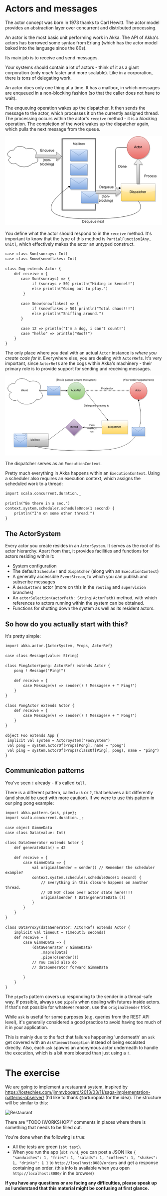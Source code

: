 # Actors and messages

The actor concept was born in 1973 thanks to Carl Hewitt.
The actor model provides an abstraction layer over concurrent and distributed processing.

An actor is the most basic unit performing work in Akka.
The API of Akka's actors has borrowed some syntax from Erlang (which has the actor model baked into the language since the 80s).

Its main job is to receive and send messages.

Your systems should contain a lot of actors - think of it as a giant corporation (only *much* faster and more scalable).
Like in a corporation, there is tons of delegating work.

An actor does only one thing at a time.
It has a mailbox, in which messages are enqueued in a non-blocking fashion (so that the caller does not have to wait).

The enqueuing operation wakes up the dispatcher. It then sends the message to the actor, which processes it on the currently assigned thread.
The processing occurs within the actor's `receive` method - it is a *blocking* operation.
The completion of the work wakes up the dispatcher again, which pulls the next message from the queue.

![Mailbox](Actor.png)

You define what the actor should respond to in the `receive` method.
It's important to know that the type of this method is `PartialFunction[Any, Unit]`, which effectively makes the actor an untyped construct.

```
case class Sun(sunrays: Int)
case class Snow(snowflakes: Int)

class Dog extends Actor {
    def receive = {
       case Sun(sunrays) => {
            if (sunrays > 50) println("Hiding in kennel!")
            else println("Going out to play.")
        }
        
       case Snow(snowflakes) => {
            if (snowflakes > 50) println("Total chaos!!!")
            else println("Sniffing around.")
       }
       
       case 12 => println("I'm a dog, i can't count!")
       case "hello" => println("Woof!")
    }
}
```

The only place where you deal with an actual `Actor` instance is *where you create code for it*.
Everywhere else, you are dealing with `ActorRef`s. It's very important, since `ActorRef`s are the cogs within Akka's machinery - their primary role is to provide support for sending and receiving messages.

![Bigger picture](ActorRef.png)

The dispatcher serves as an `ExecutionContext`.

Pretty much everything in Akka happens within an `ExecutionContext`.
Using a scheduler also requires an execution context, which assigns the scheduled work to a thread:

```
import scala.concurrent.duration._

println("Be there in a sec.")
context.system.scheduler.scheduleOnce(1 second) {
    println("I'm on some other thread.")
}
```

## The ActorSystem

Every actor you create resides in an `ActorSystem`. It serves as the root of its actor hierarchy.
Apart from that, it provides facilities and functions for actors residing within it:
- System configuration
- The default `Scheduler` and `Dispatcher` (along with an `ExecutionContext`)
- A generally accessible `EventStream`, to which you can publish and subscribe messages
- A `deadLetters` actor (more on this in the `routing` and `supervision` branches)
- An `actorSelection(actorPath: String|ActorPath)` method, with which references to actors running within the system can be obtained.
- Functions for shutting down the system as well as its resident actors.

## So how do you actually start with this?

It's pretty simple:
```
import akka.actor.{ActorSystem, Props, ActorRef}

case class Message(value: String)

class PingActor(pong: ActorRef) extends Actor {
    pong ! Message("Ping!")

    def receive = {
        case Message(v) => sender() ! Message(v + " Ping!")
    }
}

class PongActor extends Actor {
    def receive = {
        case Message(v) => sender() ! Message(v + " Pong!")
    }
}

object Foo extends App {
 implicit val system = ActorSystem("FooSystem")
 val pong = system.actorOf(Props[Pong], name = "pong")
 val ping = system.actorOf(Props(classOf[Ping], pong), name = "ping")
}
```

## Communication patterns

You've seen `!` already - it's called `tell`.

There is a different pattern, called `ask` or `?`, that behaves a bit differently (and should be used with more caution).
If we were to use this pattern in our ping pong example:

```
import akka.pattern.{ask, pipe};
import scala.concurrent.duration._;

case object GimmeData
case class Data(value: Int)

class DataGenerator extends Actor {
    def generateData() = 42

    def receive = {
        case GimmeData => {
            val originalSender = sender() // Remember the scheduler example?
            context.system.scheduler.scheduleOnce(1 second) {
                // Everything in this closure happens on another thread.
                // DO NOT close over actor state here!!!!
                originalSender ! Data(generateData ())
            }
        }
    }
}

class DataProxy(dataGenerator: ActorRef) extends Actor {
    implicit val timeout = Timeout(5 seconds)
    def receive = {
        case GimmeData => {
            (dataGenerator ? GimmeData)
                .mapTo[Data]
                .pipeTo(sender())
            // You could also do
            // dataGenerator forward GimmeData

        }
    }
}
```

The `pipeTo` pattern covers up responding to the sender in a thread-safe way.
If possible, always use `pipeTo` when dealing with futures inside actors.
If that's not possible for whatever reason, use the `originalSender` trick.

While `ask` is useful for some purposes (e.g. queries from the REST API level), it's generally considered a good practice to avoid having too much of it in your application.

This is mainly due to the fact that failures happening 'underneath' an `ask` get covered with an `AskTimeoutException` instead of being escalated directly.
Also, each `ask` spawns an anonymous actor underneath to handle the execution, which is a bit more bloated than just using a `!`.

# The exercise

We are going to implement a restaurant system, inspired by https://lostechies.com/jimmybogard/2013/03/11/saga-implementation-patterns-observer/ (I'd like to thank @arturopala for the idea).
The structure will be similar to this:

![Restaurant](http://lostechies.com/jimmybogard/files/2013/03/image_thumb2.png)

There are "TODO [WORKSHOP]" comments in places where there is something that needs to be filled out.

You're done when the following is true:
- All the tests are green (`sbt test`).
- When you run the app (`sbt run`), you can post a JSON like `{ "sandwiches": 1, "fries": 1, "salads": 1, "coffees": 1, "shakes": 1, "drinks": 1 }` to `http://localhost:8080/orders` and get a response containing an order. (this info is available when you open `http://localhost:8080/` in the browser)

**If you have any questions or are facing any difficulties, please speak up as I understand that this material might be confusing at first glance.**